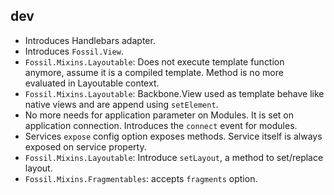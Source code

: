 dev
---

* Introduces Handlebars adapter.
* Introduces `Fossil.View`.
* `Fossil.Mixins.Layoutable`: Does not execute template function anymore, assume
  it is a compiled template. Method is no more evaluated in Layoutable context.
* `Fossil.Mixins.Layoutable`: Backbone.View used as template behave like native
  views and are append using `setElement`.
* No more needs for application parameter on Modules.
  It is set on application connection. Introduces the `connect` event for
  modules.
* Services `expose` config option exposes methods. Service itself is always
  exposed on service property.
* `Fossil.Mixins.Layoutable`: Introduce `setLayout`, a method to set/replace layout.
* `Fossil.Mixins.Fragmentables`: accepts `fragments` option.
